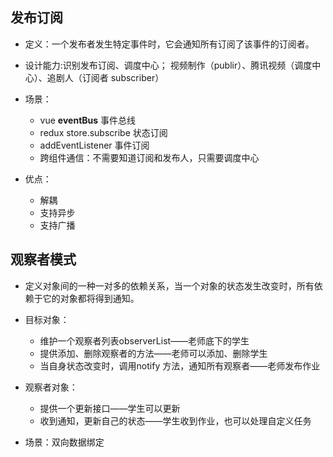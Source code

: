 ## 发布订阅

- 定义：一个发布者发生特定事件时，它会通知所有订阅了该事件的订阅者。
- 设计能力:识别发布订阅、调度中心；
  视频制作（publir）、腾讯视频（调度中心）、追剧人（订阅者 subscriber）
  
- 场景：
  - vue **eventBus** 事件总线
  - redux store.subscribe 状态订阅
  - addEventListener 事件订阅
  - 跨组件通信：不需要知道订阅和发布人，只需要调度中心
- 优点：
  - 解耦
  - 支持异步
  - 支持广播

## 观察者模式
- 定义对象间的一种一对多的依赖关系，当一个对象的状态发生改变时，所有依赖于它的对象都将得到通知。
- 目标对象：
  - 维护一个观察者列表observerList——老师底下的学生
  - 提供添加、删除观察者的方法——老师可以添加、删除学生
  - 当自身状态改变时，调用notify 方法，通知所有观察者——老师发布作业
- 观察者对象：
  - 提供一个更新接口——学生可以更新
  - 收到通知，更新自己的状态——学生收到作业，也可以处理自定义任务

- 场景：双向数据绑定

